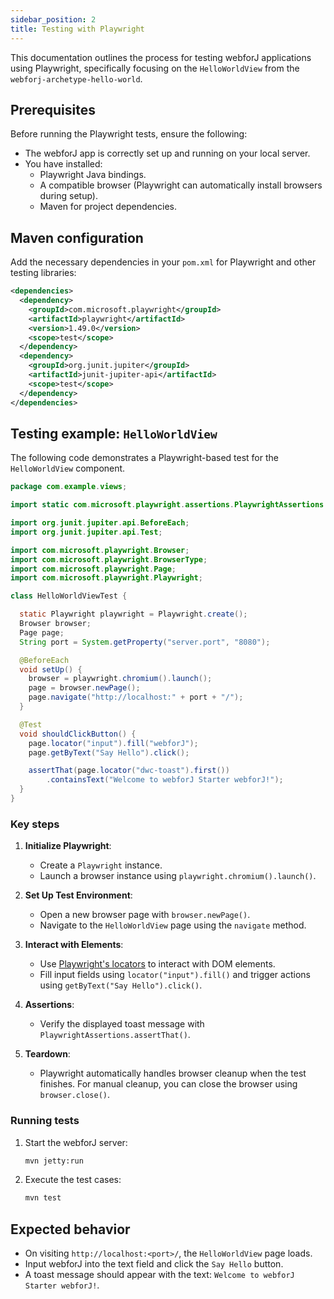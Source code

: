 ```yaml
---
sidebar_position: 2
title: Testing with Playwright
---
```


This documentation outlines the process for testing webforJ applications using Playwright, specifically focusing on the `HelloWorldView` from the `webforj-archetype-hello-world`.

## Prerequisites

Before running the Playwright tests, ensure the following:
- The webforJ app is correctly set up and running on your local server.
- You have installed:
  - Playwright Java bindings.
  - A compatible browser (Playwright can automatically install browsers during setup).
  - Maven for project dependencies.

## Maven configuration

Add the necessary dependencies in your `pom.xml` for Playwright and other testing libraries:

```xml
<dependencies>
  <dependency>
    <groupId>com.microsoft.playwright</groupId>
    <artifactId>playwright</artifactId>
    <version>1.49.0</version>
    <scope>test</scope>
  </dependency>
  <dependency>
    <groupId>org.junit.jupiter</groupId>
    <artifactId>junit-jupiter-api</artifactId>
    <scope>test</scope>
  </dependency>
</dependencies>
```

## Testing example: `HelloWorldView`

The following code demonstrates a Playwright-based test for the `HelloWorldView` component.

```java
package com.example.views;

import static com.microsoft.playwright.assertions.PlaywrightAssertions.assertThat;

import org.junit.jupiter.api.BeforeEach;
import org.junit.jupiter.api.Test;

import com.microsoft.playwright.Browser;
import com.microsoft.playwright.BrowserType;
import com.microsoft.playwright.Page;
import com.microsoft.playwright.Playwright;

class HelloWorldViewTest {

  static Playwright playwright = Playwright.create();
  Browser browser;
  Page page;
  String port = System.getProperty("server.port", "8080");

  @BeforeEach
  void setUp() {
    browser = playwright.chromium().launch(); 
    page = browser.newPage();
    page.navigate("http://localhost:" + port + "/");
  }

  @Test
  void shouldClickButton() {
    page.locator("input").fill("webforJ");
    page.getByText("Say Hello").click();

    assertThat(page.locator("dwc-toast").first())
        .containsText("Welcome to webforJ Starter webforJ!");
  }
}
```

### Key steps

1. **Initialize Playwright**:
   - Create a `Playwright` instance.
   - Launch a browser instance using `playwright.chromium().launch()`.

2. **Set Up Test Environment**:
   - Open a new browser page with `browser.newPage()`.
   - Navigate to the `HelloWorldView` page using the `navigate` method.

3. **Interact with Elements**:
   - Use [Playwright's locators](https://playwright.dev/java/docs/api/class-locator) to interact with DOM elements.
   - Fill input fields using `locator("input").fill()` and trigger actions using `getByText("Say Hello").click()`.

4. **Assertions**:
   - Verify the displayed toast message with `PlaywrightAssertions.assertThat()`.

5. **Teardown**:
   - Playwright automatically handles browser cleanup when the test finishes. For manual cleanup, you can close the browser using `browser.close()`.

### Running tests

1. Start the webforJ server:
   ```bash
   mvn jetty:run
   ```

2. Execute the test cases:
   ```bash
   mvn test
   ```

## Expected behavior

- On visiting `http://localhost:<port>/`, the `HelloWorldView` page loads.
- Input webforJ into the text field and click the `Say Hello` button.
- A toast message should appear with the text: `Welcome to webforJ Starter webforJ!`.
